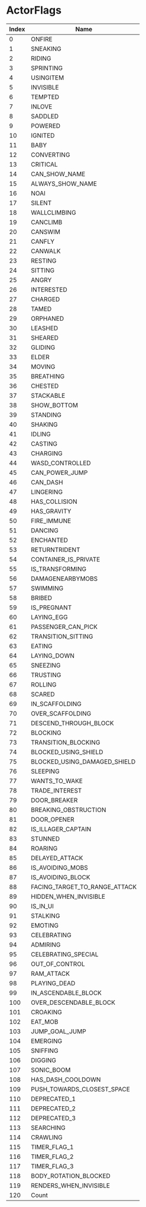 # ActorFlags

Index | Name
--- | ---
0 | ONFIRE
1 | SNEAKING
2 | RIDING
3 | SPRINTING
4 | USINGITEM
5 | INVISIBLE
6 | TEMPTED
7 | INLOVE
8 | SADDLED
9 | POWERED
10 | IGNITED
11 | BABY
12 | CONVERTING
13 | CRITICAL
14 | CAN_SHOW_NAME
15 | ALWAYS_SHOW_NAME
16 | NOAI
17 | SILENT
18 | WALLCLIMBING
19 | CANCLIMB
20 | CANSWIM
21 | CANFLY
22 | CANWALK
23 | RESTING
24 | SITTING
25 | ANGRY
26 | INTERESTED
27 | CHARGED
28 | TAMED
29 | ORPHANED
30 | LEASHED
31 | SHEARED
32 | GLIDING
33 | ELDER
34 | MOVING
35 | BREATHING
36 | CHESTED
37 | STACKABLE
38 | SHOW_BOTTOM
39 | STANDING
40 | SHAKING
41 | IDLING
42 | CASTING
43 | CHARGING
44 | WASD_CONTROLLED
45 | CAN_POWER_JUMP
46 | CAN_DASH
47 | LINGERING
48 | HAS_COLLISION
49 | HAS_GRAVITY
50 | FIRE_IMMUNE
51 | DANCING
52 | ENCHANTED
53 | RETURNTRIDENT
54 | CONTAINER_IS_PRIVATE
55 | IS_TRANSFORMING
56 | DAMAGENEARBYMOBS
57 | SWIMMING
58 | BRIBED
59 | IS_PREGNANT
60 | LAYING_EGG
61 | PASSENGER_CAN_PICK
62 | TRANSITION_SITTING
63 | EATING
64 | LAYING_DOWN
65 | SNEEZING
66 | TRUSTING
67 | ROLLING
68 | SCARED
69 | IN_SCAFFOLDING
70 | OVER_SCAFFOLDING
71 | DESCEND_THROUGH_BLOCK
72 | BLOCKING
73 | TRANSITION_BLOCKING
74 | BLOCKED_USING_SHIELD
75 | BLOCKED_USING_DAMAGED_SHIELD
76 | SLEEPING
77 | WANTS_TO_WAKE
78 | TRADE_INTEREST
79 | DOOR_BREAKER
80 | BREAKING_OBSTRUCTION
81 | DOOR_OPENER
82 | IS_ILLAGER_CAPTAIN
83 | STUNNED
84 | ROARING
85 | DELAYED_ATTACK
86 | IS_AVOIDING_MOBS
87 | IS_AVOIDING_BLOCK
88 | FACING_TARGET_TO_RANGE_ATTACK
89 | HIDDEN_WHEN_INVISIBLE
90 | IS_IN_UI
91 | STALKING
92 | EMOTING
93 | CELEBRATING
94 | ADMIRING
95 | CELEBRATING_SPECIAL
96 | OUT_OF_CONTROL
97 | RAM_ATTACK
98 | PLAYING_DEAD
99 | IN_ASCENDABLE_BLOCK
100 | OVER_DESCENDABLE_BLOCK
101 | CROAKING
102 | EAT_MOB
103 | JUMP_GOAL_JUMP
104 | EMERGING
105 | SNIFFING
106 | DIGGING
107 | SONIC_BOOM
108 | HAS_DASH_COOLDOWN
109 | PUSH_TOWARDS_CLOSEST_SPACE
110 | DEPRECATED_1
111 | DEPRECATED_2
112 | DEPRECATED_3
113 | SEARCHING
114 | CRAWLING
115 | TIMER_FLAG_1
116 | TIMER_FLAG_2
117 | TIMER_FLAG_3
118 | BODY_ROTATION_BLOCKED
119 | RENDERS_WHEN_INVISIBLE
120 | Count